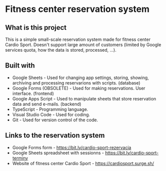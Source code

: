 # Fitness center reservation system

## What is this project
This is a simple small-scale reservation system made for fitness center Cardio Sport. Doesn't support large amount of customers (limited by Google services quota, how the data is stored, processed, ...).

## Built with
 - Google Sheets - Used for changing app settings, storing, showing, archiving and processing reservarions with scripts. (database)
 - Google Forms (OBSOLETE) - Used for making reservations. User interface. (frontend)
 - Google Apps Script - Used to manipulate sheets that store reservation data and send e-mails. (backend)
 - TypeScript - Programming language.
 - Visual Studio Code - Used for coding.
 - Git - Used for version control of the code.

## Links to the reservation system
 - Google Forms form - https://bit.ly/cardio-sport-rezervacia
 - Google Sheets spreadsheet with sessionns - https://bit.ly/cardio-sport-terminy
 - Website of fitness center Cardio Sport - https://cardiosport.surge.sh/